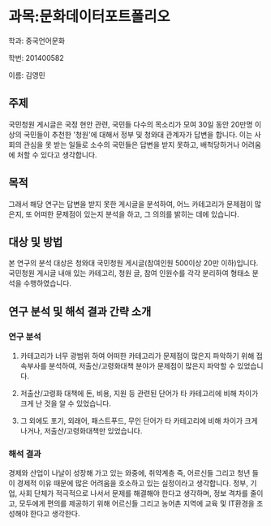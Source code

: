 # 과목:문화데이터포트폴리오
학과: 중국언어문화

학번: 201400582

이름: 김영민

## 주제 
국민청원 게시글은 국정 현안 관련, 국민들 다수의 목소리가 모여 30일 동안 20만명 이상의 국민들이 추천한 '청원'에 대해서 정부 및 청와대 관계자가 답변을 합니다. 이는 사회의 관심을 못 받는 일들로 소수의 국민들은 답변을 받지 못하고, 배척당하거나 어려움에 처할 수 있다고 생각합니다.

## 목적
그래서 해당 연구는 답변을 받지 못한 게시글을 분석하여, 어느 카테고리가 문제점이 많은지, 또 어떠한 문제점이 있는지 분석을 하고, 그 의의를 밝히는 데에 있습니다.

## 대상 및 방법
본 연구의 분석 대상은 청와대 국민청원 게시글(참여인원 500이상 20만 이하)입니다. 국민청원 게시글 내애 있는 카테고리, 청원 글, 참여 인원수를 각각 분리하여 형태소 분석을 수행하였습니다. 

## 연구 분석 및 해석 결과 간략 소개

### 연구 분석
1. 카테고리가 너무 광범위 하여 어떠한 카테고리가 문제점이 많은지 파악하기 위해 접속부사를 분석하여, 저출산/고령화대책 분야가 문제점이 많은지 파악할 수 있었습니다.

2. 저출산/고령화 대책에 돈, 비용, 지원 등 관련된 단어가 타 카테고리에 비해 차이가 크게 난 것을 알 수 있었습니다.

3. 그 외에도 포기, 외래어, 패스트푸드, 무인 단어가 타 카테고리에 비해 차이가 크게 나거나, 저출산/고령화대책만 있었습니다.

### 해석 결과
경제와 산업이 나날이 성장해 가고 있는 와중에, 취약계층 즉, 어르신들 그리고 청년 들이 경제적 이유 때문에 많은 어려움을 호소하고 있는 실정이라고 생각합니다. 정부, 기업, 사회 단체가 적극적으로 나서서 문제를 해결해야 한다고 생각하며, 정보 격차를 줄이고, 모두에게 편의를 제공하기 위해 어르신들 그리고 농어촌 지역에 교육 및 IT환경을 조성해야 한다고 생각한다. 

